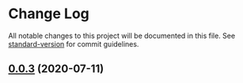 # Change Log

All notable changes to this project will be documented in this file. See [standard-version](https://github.com/conventional-changelog/standard-version) for commit guidelines.

<a name="0.0.3"></a>
## [0.0.3](https://github.com/avkashc1/strapi-js-sdk/compare/v0.3.1...v0.0.3) (2020-07-11)
